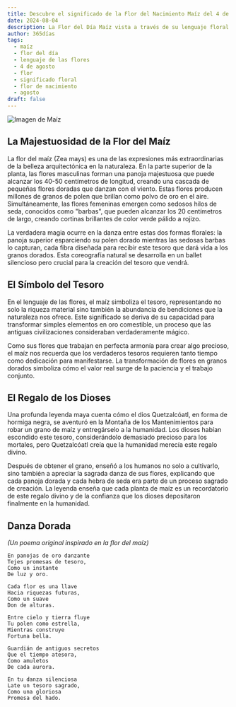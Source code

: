 ```yaml
---
title: Descubre el significado de la Flor del Nacimiento Maíz del 4 de agosto
date: 2024-08-04
description: La Flor del Día Maíz vista a través de su lenguaje floral e historias
author: 365días
tags:
  - maíz
  - flor del día
  - lenguaje de las flores
  - 4 de agosto
  - flor
  - significado floral
  - flor de nacimiento
  - agosto
draft: false
---
```


![Imagen de Maíz](https://cdn.pixabay.com/photo/2010/12/13/09/56/corn-field-1935_1280.jpg#center#center)


## La Majestuosidad de la Flor del Maíz

La flor del maíz (Zea mays) es una de las expresiones más extraordinarias de la belleza arquitectónica en la naturaleza. En la parte superior de la planta, las flores masculinas forman una panoja majestuosa que puede alcanzar los 40-50 centímetros de longitud, creando una cascada de pequeñas flores doradas que danzan con el viento. Estas flores producen millones de granos de polen que brillan como polvo de oro en el aire. Simultáneamente, las flores femeninas emergen como sedosos hilos de seda, conocidos como "barbas", que pueden alcanzar los 20 centímetros de largo, creando cortinas brillantes de color verde pálido a rojizo.

La verdadera magia ocurre en la danza entre estas dos formas florales: la panoja superior esparciendo su polen dorado mientras las sedosas barbas lo capturan, cada fibra diseñada para recibir este tesoro que dará vida a los granos dorados. Esta coreografía natural se desarrolla en un ballet silencioso pero crucial para la creación del tesoro que vendrá.

## El Símbolo del Tesoro

En el lenguaje de las flores, el maíz simboliza el tesoro, representando no solo la riqueza material sino también la abundancia de bendiciones que la naturaleza nos ofrece. Este significado se deriva de su capacidad para transformar simples elementos en oro comestible, un proceso que las antiguas civilizaciones consideraban verdaderamente mágico.

Como sus flores que trabajan en perfecta armonía para crear algo precioso, el maíz nos recuerda que los verdaderos tesoros requieren tanto tiempo como dedicación para manifestarse. La transformación de flores en granos dorados simboliza cómo el valor real surge de la paciencia y el trabajo conjunto.

## El Regalo de los Dioses

Una profunda leyenda maya cuenta cómo el dios Quetzalcóatl, en forma de hormiga negra, se aventuró en la Montaña de los Mantenimientos para robar un grano de maíz y entregárselo a la humanidad. Los dioses habían escondido este tesoro, considerándolo demasiado precioso para los mortales, pero Quetzalcóatl creía que la humanidad merecía este regalo divino.

Después de obtener el grano, enseñó a los humanos no solo a cultivarlo, sino también a apreciar la sagrada danza de sus flores, explicando que cada panoja dorada y cada hebra de seda era parte de un proceso sagrado de creación. La leyenda enseña que cada planta de maíz es un recordatorio de este regalo divino y de la confianza que los dioses depositaron finalmente en la humanidad.

## Danza Dorada
*(Un poema original inspirado en la flor del maíz)*

```
En panojas de oro danzante
Tejes promesas de tesoro,
Como un instante
De luz y oro.

Cada flor es una llave
Hacia riquezas futuras,
Como un suave
Don de alturas.

Entre cielo y tierra fluye
Tu polen como estrella,
Mientras construye
Fortuna bella.

Guardián de antiguos secretos
Que el tiempo atesora,
Como amuletos
De cada aurora.

En tu danza silenciosa
Late un tesoro sagrado,
Como una gloriosa
Promesa del hado.
```

